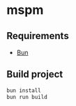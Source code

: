 # mspm

## Requirements

- [Bun](https://bun.sh)

## Build project

```bash
bun install
bun run build
```

